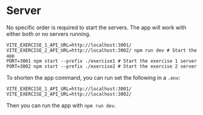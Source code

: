 # Server

No specific order is required to start the servers. The app will work with either both or no servers running.

```shell
VITE_EXERCISE_1_API_URL=http://localhost:3001/ VITE_EXERCISE_2_API_URL=http://localhost:3002/ npm run dev # Start the app
PORT=3001 npm start --prefix ./exercise1 # Start the exercise 1 server
PORT=3002 npm start --prefix ./exercise2 # Start the exercise 2 server
```

To shorten the app command, you can run set the following in a `.env`:

```
VITE_EXERCISE_1_API_URL=http://localhost:3001/ 
VITE_EXERCISE_2_API_URL=http://localhost:3002/
```

Then you can run the app with `npm run dev`.
